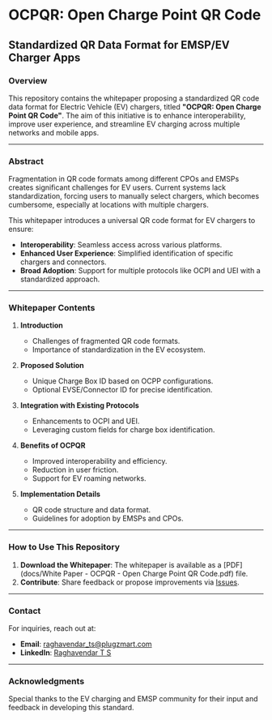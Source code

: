 
# OCPQR: Open Charge Point QR Code

## Standardized QR Data Format for EMSP/EV Charger Apps

### **Overview**
This repository contains the whitepaper proposing a standardized QR code data format for Electric Vehicle (EV) chargers, titled **"OCPQR: Open Charge Point QR Code"**. The aim of this initiative is to enhance interoperability, improve user experience, and streamline EV charging across multiple networks and mobile apps.

---

### **Abstract**
Fragmentation in QR code formats among different CPOs and EMSPs creates significant challenges for EV users. Current systems lack standardization, forcing users to manually select chargers, which becomes cumbersome, especially at locations with multiple chargers. 

This whitepaper introduces a universal QR code format for EV chargers to ensure:
- **Interoperability**: Seamless access across various platforms.
- **Enhanced User Experience**: Simplified identification of specific chargers and connectors.
- **Broad Adoption**: Support for multiple protocols like OCPI and UEI with a standardized approach.

---

### **Whitepaper Contents**
1. **Introduction**
   - Challenges of fragmented QR code formats.
   - Importance of standardization in the EV ecosystem.

2. **Proposed Solution**
   - Unique Charge Box ID based on OCPP configurations.
   - Optional EVSE/Connector ID for precise identification.
   
3. **Integration with Existing Protocols**
   - Enhancements to OCPI and UEI.
   - Leveraging custom fields for charge box identification.

4. **Benefits of OCPQR**
   - Improved interoperability and efficiency.
   - Reduction in user friction.
   - Support for EV roaming networks.

5. **Implementation Details**
   - QR code structure and data format.
   - Guidelines for adoption by EMSPs and CPOs.

---

### **How to Use This Repository**
1. **Download the Whitepaper**: The whitepaper is available as a [PDF](docs/White Paper - OCPQR - Open Charge Point QR Code.pdf) file.
2. **Contribute**: Share feedback or propose improvements via [Issues](https://github.com/<username>/<repository-name>/issues).

---


### **Contact**
For inquiries, reach out at:
- **Email**: raghavendar_ts@plugzmart.com
- **LinkedIn**: [Raghavendar T S](https://www.linkedin.com/in/raghavendar-ts/)

---

### **Acknowledgments**
Special thanks to the EV charging and EMSP community for their input and feedback in developing this standard.
